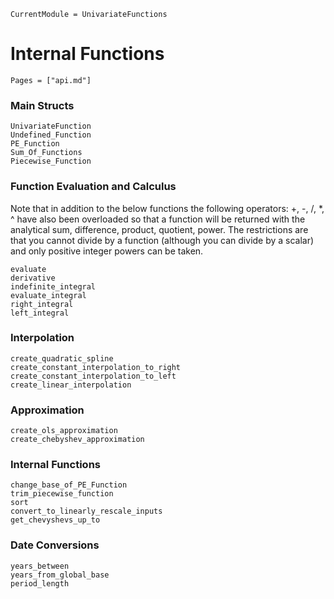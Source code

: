 ```@meta
CurrentModule = UnivariateFunctions
```

# Internal Functions

```@index
Pages = ["api.md"]
```

### Main Structs

```@docs
UnivariateFunction
Undefined_Function
PE_Function
Sum_Of_Functions
Piecewise_Function
```

### Function Evaluation and Calculus

Note that in addition to the below functions the following operators:
+, -, /, *, ^
have also been overloaded so that a function will be returned with the analytical
sum, difference, product, quotient, power. The restrictions are that you cannot
divide by a function (although you can divide by a scalar) and only positive
integer powers can be taken.

```@docs
evaluate
derivative
indefinite_integral
evaluate_integral
right_integral
left_integral
```

### Interpolation

```@docs
create_quadratic_spline
create_constant_interpolation_to_right
create_constant_interpolation_to_left
create_linear_interpolation
```

### Approximation

```@docs
create_ols_approximation
create_chebyshev_approximation
```

### Internal Functions

```@docs
change_base_of_PE_Function
trim_piecewise_function
sort
convert_to_linearly_rescale_inputs
get_chevyshevs_up_to
```

### Date Conversions

```@docs
years_between
years_from_global_base
period_length
```
